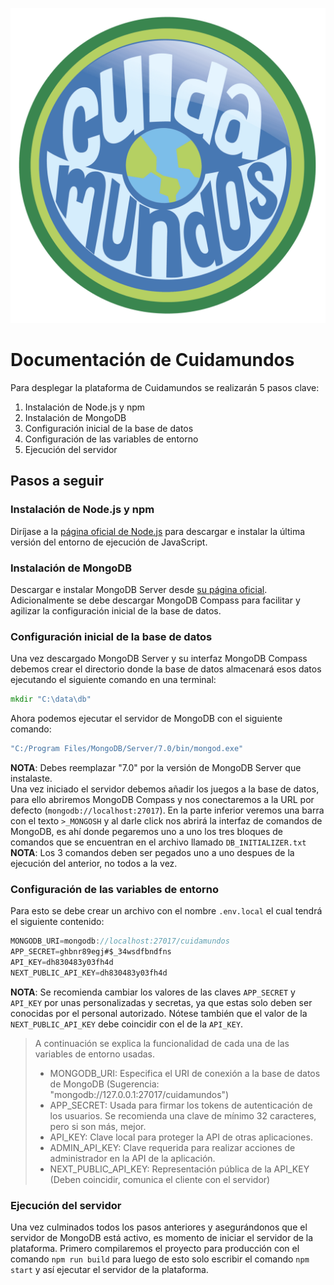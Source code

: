 ![Logo Cuidamundos](./public//img//logo_cuidamundos.png)

# Documentación de Cuidamundos

Para desplegar la plataforma de Cuidamundos se realizarán 5 pasos clave:

1. Instalación de Node.js y npm
2. Instalación de MongoDB
3. Configuración inicial de la base de datos
4. Configuración de las variables de entorno
5. Ejecución del servidor

## Pasos a seguir

### Instalación de Node.js y npm

Diríjase a la [página oficial de Node.js](nodejs.org) para descargar e instalar la última versión del entorno de ejecución de JavaScript.

### Instalación de MongoDB

Descargar e instalar MongoDB Server desde [su página oficial](mongodb.org). Adicionalmente se debe descargar MongoDB Compass para facilitar y agilizar la configuración inicial de la base de datos.

### Configuración inicial de la base de datos

Una vez descargado MongoDB Server y su interfaz MongoDB Compass debemos crear el directorio donde la base de datos almacenará esos datos ejecutando el siguiente comando en una terminal:

```cmd
mkdir "C:\data\db"
```

Ahora podemos ejecutar el servidor de MongoDB con el siguiente comando:

```cmd
"C:/Program Files/MongoDB/Server/7.0/bin/mongod.exe"
```

**NOTA**: Debes reemplazar "7.0" por la versión de MongoDB Server que instalaste.  
Una vez iniciado el servidor debemos añadir los juegos a la base de datos, para ello abriremos MongoDB Compass y nos conectaremos a la URL por defecto (`mongodb://localhost:27017`). En la parte inferior veremos una barra con el texto `>_MONGOSH` y al darle click nos abrirá la interfaz de comandos de MongoDB, es ahí donde pegaremos uno a uno los tres bloques de comandos que se encuentran en el archivo llamado `DB_INITIALIZER.txt`  
**NOTA**: Los 3 comandos deben ser pegados uno a uno despues de la ejecución del anterior, no todos a la vez.

### Configuración de las variables de entorno

Para esto se debe crear un archivo con el nombre `.env.local` el cual tendrá el siguiente contenido:

```js
MONGODB_URI=mongodb://localhost:27017/cuidamundos
APP_SECRET=ghbnr89egj#$_34wsdfbndfns
API_KEY=dh830483y03fh4d
NEXT_PUBLIC_API_KEY=dh830483y03fh4d
```

**NOTA**: Se recomienda cambiar los valores de las claves `APP_SECRET` y `API_KEY` por unas personalizadas y secretas, ya que estas solo deben ser conocidas por el personal autorizado. Nótese también que el valor de la `NEXT_PUBLIC_API_KEY` debe coincidir con el de la `API_KEY`.

> A continuación se explica la funcionalidad de cada una de las variables de entorno usadas.
>
> - MONGODB_URI: Especifica el URI de conexión a la base de datos de MongoDB (Sugerencia: "mongodb://127.0.0.1:27017/cuidamundos")
> - APP_SECRET: Usada para firmar los tokens de autenticación de los usuarios. Se recomienda una clave de mínimo 32 caracteres, pero si son más, mejor.
> - API_KEY: Clave local para proteger la API de otras aplicaciones.
> - ADMIN_API_KEY: Clave requerida para realizar acciones de administrador en la API de la aplicación.
> - NEXT_PUBLIC_API_KEY: Representación pública de la API_KEY (Deben coincidir, comunica el cliente con el servidor)

### Ejecución del servidor

Una vez culminados todos los pasos anteriores y asegurándonos que el servidor de MongoDB está activo, es momento de iniciar el servidor de la plataforma. Primero compilaremos el proyecto para producción con el comando `npm run build` para luego de esto solo escribir el comando `npm start` y así ejecutar el servidor de la plataforma.
